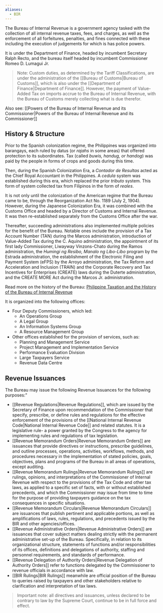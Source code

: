 ```yaml
---
aliases:
  - BIR
---
```


The Bureau of Internal Revenue is a government agency tasked with the collection of all internal revenue taxes, fees, and charges, as well as the enforcement of all forfeitures, penalties, and fines connected with these including the execution of judgements for which is has police powers.

It is under the Department of Finance, headed by incumbent Secretary Ralph Recto, and the bureau itself headed by incumbent Commissioner Romeo D. Lumagui Jr.

> Note: Custom duties, as determined by the Tariff Classifications, are under the administration of the [[Bureau of Customs|Bureau of Customs]], which is also under the [[Department of Finance|Department of Finance]]. However, the payment of Value-Added Tax on imports accrue to the Bureau of Internal Revenue, with the Bureau of Customs merely collecting what is due therefor.

Also see: [[Powers of the Bureau of Internal Revenue and its Commissioner|Powers of the Bureau of Internal Revenue and its Commissioner]]
## History & Structure
Prior to the Spanish colonization regime, the Philippines was organized into barangays, each ruled by datus (or *rajahs* in some areas) that offered protection to its subordinates. Tax (called *buwis, handug, or handog*) was paid by the people in forms of crops and goods during this time.

Then, during the Spanish Colonization Era, a *Contador de Resultas* acted as the Chief Royal Accountant in the Philippines. A *cedula* system was established during this era, which replaced the prior *tributo* system. This form of system collected tax from Filipinos in the form of *reales*.

It is not only until the colonization of the American regime that the Bureau came to be, through the Reorganization Act No. 1189 (July 2, 1904). However, during the Japanese Colonization Era, it was combined with the Customs Office and headed by a Director of Customs and Internal Revenue. It was then re-established separately from the Customs Office after the war. 

Thereafter, succeeding administrations also implemented multiple policies for the benefit of the Bureau. Notable ones include the provision of a Tax Account Number (TAN) during the Marcos administration, introduction of Value-Added Tax during the C. Aquino administration, the appointment of its first lady Commissioner, Liwayway Vinzons-Chato during the Ramos administration, the *Humingi ng Resibo, Manalo ng Libo-Libo* program by the Estrada administration, the establishment of the Electronic Filing and Payment System (eFPS) by the Arroyo administration, the Tax Reform and Acceleration and Inclusion (TRAIN) and the Corporate Recovery and Tax Incentives for Enterprises (CREATE) laws during the Duterte administration, and the CREATE MORE Act during the Marcos Jr. administration.

Read more on the history of the Bureau: [Philippine Taxation and the History of the Bureau of Internal Revenue](https://phlconnect.ched.gov.ph/admin/uploads/da4902cb0bc38210839714ebdcf0efc3/04-Handout-2_2.pdf)

It is organized into the following offices:
- Four Deputy Commissioners, which led:
	- An Operations Group
	- A Legal Group
	- An Information Systems Group
	- A Resource Management Group
- Other offices established for the provision of services, such as:
	- Planning and Management Service
	- Project Management and Implementation Service
	- Performance Evaluation Division
	- Large Taxpayers Service
	- Revenue Data Centre

## Revenue Issuances
The Bureau may issue the following Revenue Issuances for the following purposes:"
- [[Revenue Regulations|Revenue Regulations]], which are issued by the Secretary of Finance upon recommendation of the Commissioner that specify, prescribe, or define rules and regulations for the effective enforcement of the provisions of the [[National Internal Revenue Code|National Internal Revenue Code]] and related statutes. It is a legislative rule- a power granted by the Congress to the agency for implementing rules and regulations of tax legislation.
- [[Revenue Memorandum Orders|Revenue Memorandum Orders]] are issuances that provide directives or instructions, prescribe guidelines, and outline processes, operations, activities, workflows, methods, and procedures necessary in the implementation of stated policies, goals, objectives, plans and programs of the Bureau in all areas of operations, except auditing.
- [[Revenue Memorandum Rulings|Revenue Memorandum Rulings]] are rulings, opinions, and interpretations of the Commissioner of Internal Revenue with respect to the provisions of the Tax Code and other tax laws, as applied to a specific set of facts, with or without established precedents, and which the Commissioner may issue from time to time for the purpose of providing taxpayers guidance on the tax consequences in specific situations.
- [[Revenue Memorandum Circulars|Revenue Memorandum Circulars]] are issuances that publish pertinent and applicable portions, as well as amplifications of laws, rules, regulations, and precedents issued by the BIR and other agencies/offices.
- [[Revenue Administrative Orders|Revenue Administrative Orders]] are issuances that cover subject matters dealing strictly with the permanent administrative set-up of the Bureau. Specifically, in relation to its organizational structure, statements of functions and/or responsibilities of its offices, definitions and delegations of authority, staffing and personnel requirements, and standards of performance.
- [[Revenue Delegation of Authority Orders|Revenue Delegation of Authority Orders]] refer to functions delegated by the Commissioner to revenue officials in accordance with law.
- [[BIR Rulings|BIR Rulings]] meanwhile are official position of the Bureau to queries raised by taxpayers and other stakeholders relative to clarification and interpretation of tax laws.

> Important note: all directives and issuances, unless declared to be contrary to law by the Supreme Court, continue to be in full force and effect.
